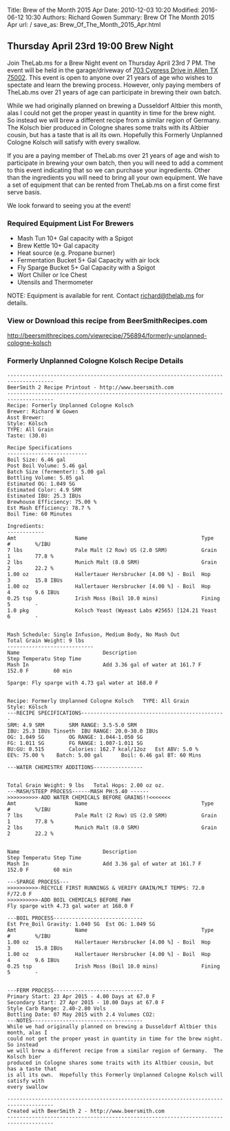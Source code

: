 Title: Brew of the Month 2015 Apr
Date: 2010-12-03 10:20
Modified: 2016-06-12 10:30
Authors: Richard Gowen
Summary: Brew Of The Month 2015 Apr
url: /
save_as: Brew_Of_The_Month_2015_Apr.html

Thursday April 23rd 19:00 Brew Night
------------------------------------

Join TheLab.ms for a Brew Night event on Thursday April 23rd 7 PM. The
event will be held in the garage/driveway of [703 Cypress Drive in Allen
TX 75002](https://goo.gl/maps/l7MTr). This event is open to anyone over
21 years of age who wishes to spectate and learn the brewing process.
However, only paying members of TheLab.ms over 21 years of age can
participate in brewing their own batch.

While we had originally planned on brewing a Dusseldorf Altbier this
month, alas I could not get the proper yeast in quantity in time for the
brew night. So instead we will brew a different recipe from a similar
region of Germany. The Kolsch bier produced in Cologne shares some
traits with its Altbier cousin, but has a taste that is all its own.
Hopefully this Formerly Unplanned Cologne Kolsch will satisfy with every
swallow.

If you are a paying member of TheLab.ms over 21 years of age and wish to
participate in brewing your own batch, then you will need to add a
comment to this event indicating that so we can purchase your
ingredients. Other than the ingredients you will need to bring all your
own equipment. We have a set of equipment that can be rented from
TheLab.ms on a first come first serve basis.

We look forward to seeing you at the event!

### Required Equipment List For Brewers

-   Mash Tun 10+ Gal capacity with a Spigot
-   Brew Kettle 10+ Gal capacity
-   Heat source (e.g. Propane burner)
-   Fermentation Bucket 5+ Gal Capacity with air lock
-   Fly Sparge Bucket 5+ Gal Capacity with a Spigot
-   Wort Chiller or Ice Chest
-   Utensils and Thermometer

NOTE: Equipment is available for rent. Contact
[richard@thelab.ms](mailto://richard@thelab.ms) for details.

### View or Download this recipe from BeerSmithRecipes.com

[<http://beersmithrecipes.com/viewrecipe/756894/formerly-unplanned-cologne-kolsch>](http://beersmithrecipes.com/viewrecipe/756894/formerly-unplanned-cologne-kolsch)

### Formerly Unplanned Cologne Kolsch Recipe Details

    -------------------------------------------------------------------------------------
    BeerSmith 2 Recipe Printout - http://www.beersmith.com
    -------------------------------------------------------------------------------------
    Recipe: Formerly Unplanned Cologne Kolsch
    Brewer: Richard W Gowen
    Asst Brewer: 
    Style: Kölsch
    TYPE: All Grain
    Taste: (30.0) 

    Recipe Specifications
    --------------------------
    Boil Size: 6.46 gal
    Post Boil Volume: 5.46 gal
    Batch Size (fermenter): 5.00 gal   
    Bottling Volume: 5.05 gal
    Estimated OG: 1.049 SG
    Estimated Color: 4.9 SRM
    Estimated IBU: 25.3 IBUs
    Brewhouse Efficiency: 75.00 %
    Est Mash Efficiency: 78.7 %
    Boil Time: 60 Minutes

    Ingredients:
    ------------
    Amt                   Name                                     Type          #        %/IBU         
    7 lbs                 Pale Malt (2 Row) US (2.0 SRM)           Grain         1        77.8 %        
    2 lbs                 Munich Malt (8.0 SRM)                    Grain         2        22.2 %        
    1.00 oz               Hallertauer Hersbrucker [4.00 %] - Boil  Hop           3        15.8 IBUs     
    1.00 oz               Hallertauer Hersbrucker [4.00 %] - Boil  Hop           4        9.6 IBUs      
    0.25 tsp              Irish Moss (Boil 10.0 mins)              Fining        5        -             
    1.0 pkg               Kolsch Yeast (Wyeast Labs #2565) [124.21 Yeast         6        -             


    Mash Schedule: Single Infusion, Medium Body, No Mash Out
    Total Grain Weight: 9 lbs
    ----------------------------
    Name                           Description                             Step Temperatu Step Time     
    Mash In                        Add 3.36 gal of water at 161.7 F        152.0 F        60 min        

    Sparge: Fly sparge with 4.73 gal water at 168.0 F


    Recipe: Formerly Unplanned Cologne Kolsch   TYPE: All Grain
    Style: Kölsch
    ---RECIPE SPECIFICATIONS-----------------------------------------------
    SRM: 4.9 SRM        SRM RANGE: 3.5-5.0 SRM
    IBU: 25.3 IBUs Tinseth  IBU RANGE: 20.0-30.0 IBUs
    OG: 1.049 SG        OG RANGE: 1.044-1.050 SG
    FG: 1.011 SG        FG RANGE: 1.007-1.011 SG
    BU:GU: 0.515        Calories: 162.7 kcal/12oz   Est ABV: 5.0 %      
    EE%: 75.00 %    Batch: 5.00 gal      Boil: 6.46 gal BT: 60 Mins

    ---WATER CHEMISTRY ADDITIONS----------------


    Total Grain Weight: 9 lbs   Total Hops: 2.00 oz oz.
    ---MASH/STEEP PROCESS------MASH PH:5.40 ------
    >>>>>>>>>>-ADD WATER CHEMICALS BEFORE GRAINS!!<<<<<<<
    Amt                   Name                                     Type          #        %/IBU         
    7 lbs                 Pale Malt (2 Row) US (2.0 SRM)           Grain         1        77.8 %        
    2 lbs                 Munich Malt (8.0 SRM)                    Grain         2        22.2 %        


    Name                           Description                             Step Temperatu Step Time     
    Mash In                        Add 3.36 gal of water at 161.7 F        152.0 F        60 min        

    ---SPARGE PROCESS---
    >>>>>>>>>>-RECYCLE FIRST RUNNINGS & VERIFY GRAIN/MLT TEMPS: 72.0 F/72.0 F
    >>>>>>>>>>-ADD BOIL CHEMICALS BEFORE FWH
    Fly sparge with 4.73 gal water at 168.0 F

    ---BOIL PROCESS-----------------------------
    Est Pre_Boil Gravity: 1.040 SG  Est OG: 1.049 SG
    Amt                   Name                                     Type          #        %/IBU         
    1.00 oz               Hallertauer Hersbrucker [4.00 %] - Boil  Hop           3        15.8 IBUs     
    1.00 oz               Hallertauer Hersbrucker [4.00 %] - Boil  Hop           4        9.6 IBUs      
    0.25 tsp              Irish Moss (Boil 10.0 mins)              Fining        5        -             


    ---FERM PROCESS-----------------------------
    Primary Start: 23 Apr 2015 - 4.00 Days at 67.0 F
    Secondary Start: 27 Apr 2015 - 10.00 Days at 67.0 F
    Style Carb Range: 2.40-2.80 Vols
    Bottling Date: 07 May 2015 with 2.4 Volumes CO2: 
    ---NOTES------------------------------------
    While we had originally planned on brewing a Dusseldorf Altbier this month, alas I 
    could not get the proper yeast in quantity in time for the brew night.  So instead 
    we will brew a different recipe from a similar region of Germany.  The Kolsch bier 
    produced in Cologne shares some traits with its Altbier cousin, but has a taste that 
    is all its own.  Hopefully this Formerly Unplanned Cologne Kolsch will satisfy with 
    every swallow

    -------------------------------------------------------------------------------------
    Created with BeerSmith 2 - http://www.beersmith.com
    -------------------------------------------------------------------------------------

